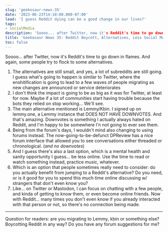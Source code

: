 ```yaml
---
slug: 'geekosaur-news-35'
date: '2023-06-23T14:10:00.000-07:00'
lead: 'I guess Reddit dying can be a good change in our lives?'
tags:
- socialMedia
description: 'Soooo... after Twitter, now it's Reddit's time to go down in flames. And again, some people try to flock to some alternatives.'
title: 'Geekosaur News 35: Reddit Boycott, Alternatives, Less Social Media?'
toc: false
---
```


Soooo... after Twitter, now it's Reddit's time to go down in flames. And again, some people try to flock to some alternatives.

1. The alternatives are still small, and yes, a lot of subreddits are still going. I guess what's going to happen is similar to Twitter, where the enshitification is going to lead to a few waves of people migrating as new changes are announced or service deteriorates
2. I don't think the impact is going to be as big as it was for Twitter, at least for now. Maybe if a lot of communities start having trouble because the bots they relied on stop working... We'll see.
3. The main alternative mentioned is Lemmy/Kbin. I signed up on lemmy.one, a Lemmy instance that DOES NOT HAVE DOWNVOTES. And that's amazing. Downvotes is something I actually always hated on Reddit, and I'm happy to be somewhere I'n not going to ever see them.
4. Being from the forum's days, I wouldn't mind also changing to using forums instead. The now-going-to-be-defunct DPReview has a nice forum interface that allowed you to see conversations either threaded or chronological. (*and no downvotes*)
5. And I guess there's also a last option, which is a mental health and sanity opportunity I guess... be less online. Use the time to read or watch something instead, practice music, whatever.
6. Which is an option that people sometimes really need to consider: do you actually benefit from jumping to a Reddit's alternative? Do you need, or is it good for you to spend this much time online discussing w/ strangers that don't even know you?
7. Like... on Twitter or Mastodon, I can focus on chatting with a few people, and kinda of getting to know them, or even become online friends. Now with Reddit... many times you don't even know if you already interacted with that person or not, so there's no connection being made.

---

Question for readers: are you migrating to Lemmy, kbin or something else? Boycotting Reddit in any way? Do you have any forum suggestions for me?